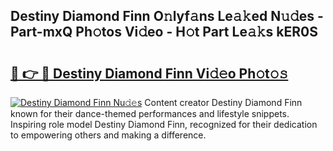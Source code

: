 ## Destiny Diamond Finn O𝚗lyf𝚊ns Le𝚊𝚔ed N𝚞𝚍es - Part-mxQ Ph𝚘tos Vi𝚍eo - H𝚘t Part Le𝚊𝚔s kER0S

# <h2><a href="http://hf8kt04.feru.top/?c=Destiny+Diamond+Finn">🔗 👉 🔴 Destiny Diamond Finn Vi𝚍𝚎o Ph𝚘t𝚘𝚜</a></h2>

[![Destiny Diamond Finn Nu𝚍𝚎s](https://i.imgur.com/0TWrTi3.gif)](http://hf8kt04.feru.top/?c=Destiny+Diamond+Finn)
Content creator Destiny Diamond Finn known for their dance-themed performances and lifestyle snippets. Inspiring role model Destiny Diamond Finn, recognized for their dedication to empowering others and making a difference. 
